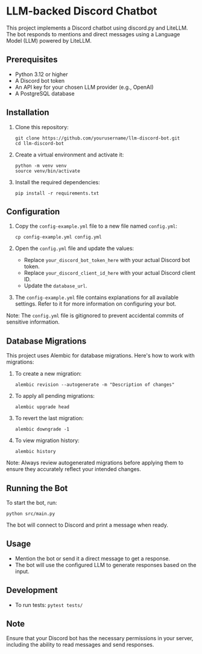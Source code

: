# LLM-backed Discord Chatbot

This project implements a Discord chatbot using discord.py and LiteLLM. The bot responds to mentions and direct messages using a Language Model (LLM) powered by LiteLLM.

## Prerequisites

- Python 3.12 or higher
- A Discord bot token
- An API key for your chosen LLM provider (e.g., OpenAI)
- A PostgreSQL database

## Installation

1. Clone this repository:
   ```
   git clone https://github.com/yourusername/llm-discord-bot.git
   cd llm-discord-bot
   ```

2. Create a virtual environment and activate it:
   ```
   python -m venv venv
   source venv/bin/activate
   ```

3. Install the required dependencies:
   ```
   pip install -r requirements.txt
   ```

## Configuration

1. Copy the `config-example.yml` file to a new file named `config.yml`:
   ```
   cp config-example.yml config.yml
   ```

2. Open the `config.yml` file and update the values:
   - Replace `your_discord_bot_token_here` with your actual Discord bot token.
   - Replace `your_discord_client_id_here` with your actual Discord client ID.
   - Update the `database_url`.

3. The `config-example.yml` file contains explanations for all available settings. Refer to it for more information on configuring your bot.

Note: The `config.yml` file is gitignored to prevent accidental commits of sensitive information.

## Database Migrations

This project uses Alembic for database migrations. Here's how to work with migrations:

1. To create a new migration:
   ```
   alembic revision --autogenerate -m "Description of changes"
   ```

2. To apply all pending migrations:
   ```
   alembic upgrade head
   ```

3. To revert the last migration:
   ```
   alembic downgrade -1
   ```

4. To view migration history:
   ```
   alembic history
   ```

Note: Always review autogenerated migrations before applying them to ensure they accurately reflect your intended changes.

## Running the Bot

To start the bot, run:
```
python src/main.py
```

The bot will connect to Discord and print a message when ready.

## Usage

- Mention the bot or send it a direct message to get a response.
- The bot will use the configured LLM to generate responses based on the input.

## Development

- To run tests: `pytest tests/`

## Note

Ensure that your Discord bot has the necessary permissions in your server, including the ability to read messages and send responses.
